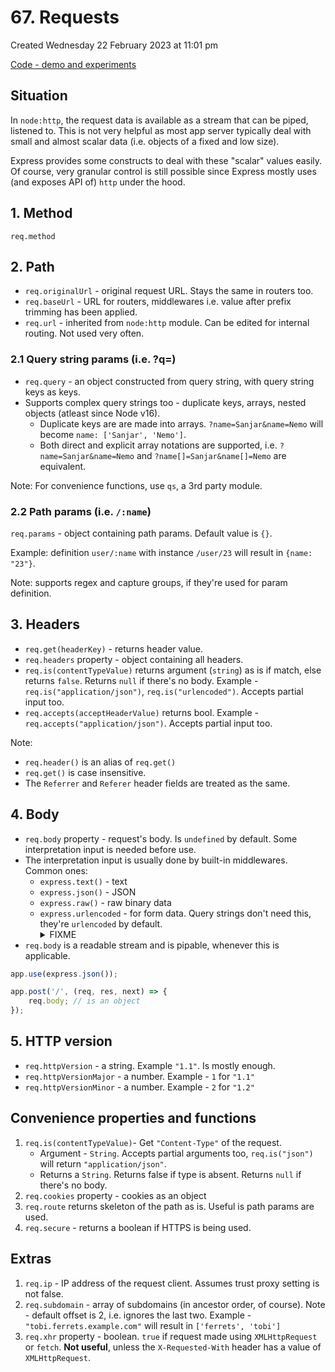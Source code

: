 # 67. Requests
Created Wednesday 22 February 2023 at 11:01 pm

[Code - demo and experiments](https://github.com/exemplar-codes/express-app-academind/commit/b28b5db7ae4e71a73524d82c1803d0d892718a96)

## Situation
In `node:http`, the request data is available as a stream that can be piped, listened to. This is not very helpful as most app server typically deal with small and almost scalar data (i.e. objects of a fixed and low size).

Express provides some constructs to deal with these "scalar" values easily. Of course, very granular control is still possible since Express mostly uses (and exposes API of) `http` under the hood.

## 1. Method
`req.method`

## 2. Path
- `req.originalUrl` - original request URL. Stays the same in routers too.
- `req.baseUrl` - URL for routers, middlewares i.e. value after prefix trimming has been applied.
- `req.url` - inherited from `node:http` module. Can be edited for internal routing. Not used very often.

### 2.1 Query string params (i.e. ?q=)
- `req.query` - an object constructed from query string, with query string keys as keys.
- Supports complex query strings too - duplicate keys, arrays, nested objects (atleast since Node v16).
	- Duplicate keys are are made into arrays. `?name=Sanjar&name=Nemo` will become `name: ['Sanjar', 'Nemo']`.
	- Both direct and explicit array notations are supported, i.e. `?name=Sanjar&name=Nemo` and `?name[]=Sanjar&name[]=Nemo` are equivalent.

Note: For convenience functions, use `qs`, a 3rd party module.

### 2.2 Path params (i.e. `/:name`)
`req.params` - object containing path params. Default value is `{}`.

Example: definition `user/:name` with instance `/user/23` will result in `{name: "23"}`.

Note: supports regex and capture groups, if they're used for param definition.

## 3. Headers
- `req.get(headerKey)` - returns header value.
- `req.headers` property - object containing all headers.
- `req.is(contentTypeValue)` returns argument (`string`) as is if match, else returns `false`. Returns `null` if there's no body. Example - `req.is("application/json")`, `req.is("urlencoded")`. Accepts partial input too.
- `req.accepts(acceptHeaderValue)` returns bool. Example - `req.accepts("application/json")`. Accepts partial input too.

Note:
- `req.header()` is an alias of `req.get()`
- `req.get()` is case insensitive.
- The `Referrer` and `Referer` header fields are treated as the same.

## 4. Body
- `req.body` property - request's body. Is `undefined` by default. Some interpretation input is needed before use.
- The interpretation input is usually done by built-in middlewares. Common ones:
	- `express.text()` - text
	- `express.json()` - JSON
	- `express.raw()` - raw binary data
	- `express.urlencoded` - for form data. Query strings don't need this, they're `urlencoded` by default. <details><summary>FIXME</summary>`extended` is for query params, but `urlencoded` is not needed anymore, why is there still a a warning if this is omitted - `express.urlencoded({ extended: false })`. Should I keep it as false, since it's not needed anymore.</details>
- `req.body` is a readable stream and is pipable, whenever this is applicable.

```js
app.use(express.json());

app.post('/', (req, res, next) => {
	req.body; // is an object
});
```

## 5. HTTP version
- `req.httpVersion` - a string. Example `"1.1"`. Is mostly enough.
- `req.httpVersionMajor` - a number. Example - `1` for `"1.1"`
- `req.httpVersionMinor` - a number. Example - `2` for `"1.2"`


## Convenience properties and functions
1. `req.is(contentTypeValue)`- Get `"Content-Type"` of the request.
	- Argument - `String`. Accepts partial arguments too, `req.is("json")` will return `"application/json"`.
	- Returns a `String`. Returns false if type is absent. Returns `null` if there's no body.
2. `req.cookies` property - cookies as an object
3. `req.route` returns skeleton of the path as is. Useful is path params are used.
4. `req.secure` - returns a boolean if HTTPS is being used.

## Extras
1. `req.ip` - IP address of the request client. Assumes trust proxy setting is not false.
2. `req.subdomain` - array of subdomains (in ancestor order, of course). Note - default offset is 2, i.e. ignores the last two. Example - `"tobi.ferrets.example.com"` will result in `['ferrets', 'tobi']`
3. `req.xhr` property - boolean. `true` if request made using `XMLHttpRequest` or `fetch`. **Not useful**, unless the `X-Requested-With` header has a value of `XMLHttpRequest`.